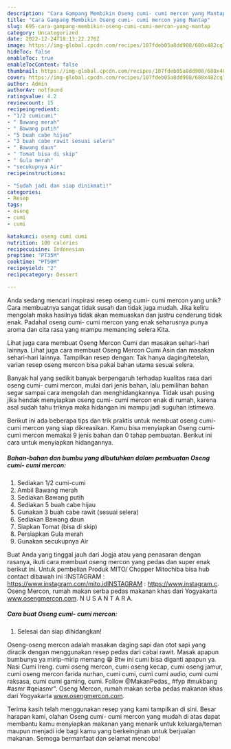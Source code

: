 ```yaml
---
description: "Cara Gampang Membikin Oseng cumi- cumi mercon yang Mantap"
title: "Cara Gampang Membikin Oseng cumi- cumi mercon yang Mantap"
slug: 695-cara-gampang-membikin-oseng-cumi-cumi-mercon-yang-mantap
category: Uncategorized
date: 2022-12-24T18:13:22.276Z
image: https://img-global.cpcdn.com/recipes/107fdeb05a8dd908/680x482cq70/oseng-cumi-cumi-mercon-foto-resep-utama.jpg
hideToc: false
enableToc: true
enableTocContent: false
thumbnail: https://img-global.cpcdn.com/recipes/107fdeb05a8dd908/680x482cq70/oseng-cumi-cumi-mercon-foto-resep-utama.jpg
cover: https://img-global.cpcdn.com/recipes/107fdeb05a8dd908/680x482cq70/oseng-cumi-cumi-mercon-foto-resep-utama.jpg
author: Admin
authorAv: notfound
ratingvalue: 4.2
reviewcount: 15
recipeingredient:
- "1/2 cumicumi"
- " Bawang merah"
- " Bawang putih"
- "5 buah cabe hijau"
- "3 buah cabe rawit sesuai selera"
- " Bawang daun"
- " Tomat bisa di skip"
- " Gula merah"
- "secukupnya Air"
recipeinstructions:

- "Sudah jadi dan siap dinikmati!"
categories:
- Resep
tags:
- oseng
- cumi
- cumi

katakunci: oseng cumi cumi 
nutrition: 100 calories
recipecuisine: Indonesian
preptime: "PT35M"
cooktime: "PT50M"
recipeyield: "2"
recipecategory: Dessert

---
```





Anda sedang mencari inspirasi resep oseng cumi- cumi mercon yang unik? Cara membuatnya sangat tidak susah dan tidak juga mudah. Jika keliru mengolah maka hasilnya tidak akan memuaskan dan justru cenderung tidak enak. Padahal oseng cumi- cumi mercon yang enak seharusnya punya aroma dan cita rasa yang mampu memancing selera Kita.





Lihat juga cara membuat Oseng Mercon Cumi dan masakan sehari-hari lainnya. Lihat juga cara membuat Oseng Mercon Cumi Asin dan masakan sehari-hari lainnya. Tampilkan resep dengan: Tak hanya daging/tetelan, varian resep oseng mercon bisa pakai bahan utama sesuai selera.

Banyak hal yang sedikit banyak berpengaruh terhadap kualitas rasa dari oseng cumi- cumi mercon, mulai dari jenis bahan, lalu pemilihan bahan segar sampai cara mengolah dan menghidangkannya. Tidak usah pusing jika hendak menyiapkan oseng cumi- cumi mercon enak di rumah, karena asal sudah tahu triknya maka hidangan ini mampu jadi suguhan istimewa.






Berikut ini ada beberapa tips dan trik praktis untuk membuat oseng cumi- cumi mercon yang siap dikreasikan. Kamu bisa menyiapkan Oseng cumi- cumi mercon memakai 9 jenis bahan dan 0 tahap pembuatan. Berikut ini cara untuk menyiapkan hidangannya.

<!--inarticleads1-->

##### Bahan-bahan dan bumbu yang dibutuhkan dalam pembuatan Oseng cumi- cumi mercon:

1. Sediakan 1/2 cumi-cumi
1. Ambil  Bawang merah
1. Sediakan  Bawang putih
1. Sediakan 5 buah cabe hijau
1. Gunakan 3 buah cabe rawit (sesuai selera)
1. Sediakan  Bawang daun
1. Siapkan  Tomat (bisa di skip)
1. Persiapkan  Gula merah
1. Gunakan secukupnya Air


Buat Anda yang tinggal jauh dari Jogja atau yang penasaran dengan rasanya, ikuti cara membuat oseng mercon yang pedas dan super enak berikut ini. Untuk pembelian Produk MITO/ Chopper Mitochiba bisa hub contact dibawah ini :INSTAGRAM : https://www.instagram.com/mito.idINSTAGRAM : https://www.instagram.c. Oseng Mercon, rumah makan serba pedas makanan khas dari Yogyakarta www.osengmercon.com. N U S A N T A R A. 

<!--inarticleads2-->

##### Cara buat Oseng cumi- cumi mercon:


1. Selesai dan siap dihidangkan!

Oseng-oseng mercon adalah masakan daging sapi dan otot sapi yang diracik dengan menggunakan resep pedas dari cabai rawit. Masak apapun bumbunya ya mirip-mirip memang 😁 Btw ini cumi bisa diganti apapun ya. Nasi Cumi Ireng. cumi oseng mercon, cumi oseng kecap, cumi oseng jamur, cumi oseng mercon farida nurhan, cumi cumi, cumi cumi audio, cumi cumi raksasa, cumi cumi gaming, cumi. Follow @MakanPedas_ #fyp #mukbang #asmr #qeiasmr&#34;. Oseng Mercon, rumah makan serba pedas makanan khas dari Yogyakarta www.osengmercon.com. 

Terima kasih telah menggunakan resep yang kami tampilkan di sini. Besar harapan kami, olahan Oseng cumi- cumi mercon yang mudah di atas dapat membantu kamu menyiapkan makanan yang menarik untuk keluarga/teman maupun menjadi ide bagi kamu yang berkeinginan untuk berjualan makanan. Semoga bermanfaat dan selamat mencoba!
